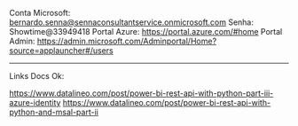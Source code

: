 Conta Microsoft: bernardo.senna@sennaconsultantservice.onmicrosoft.com
Senha: Showtime@33949418
Portal Azure: https://portal.azure.com/#home
Portal Admin: https://admin.microsoft.com/Adminportal/Home?source=applauncher#/users

--------------------------------------------

Links Docs Ok:

https://www.datalineo.com/post/power-bi-rest-api-with-python-part-iii-azure-identity
https://www.datalineo.com/post/power-bi-rest-api-with-python-and-msal-part-ii
